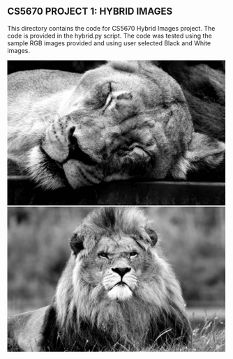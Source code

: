 ## CS5670 PROJECT 1: HYBRID IMAGES

This directory contains the code for CS5670 Hybrid Images project. The code is provided in the hybrid.py script. The code was tested using the sample RGB images provided and using user selected Black and White images.

<p float="left">
  <img src="https://github.com/sharmasiddhartha231/CS5670_Project_1_Artifact/blob/main/Artifact/left.jpg" width="500" title="Left Image" />
  <img src="https://github.com/sharmasiddhartha231/CS5670_Project_1_Artifact/blob/main/Artifact/right.jpg" width="500" title = "Right Image"/> 
</p>
